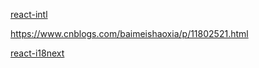 [react-intl](https://www.jianshu.com/p/574f6cea4f26)

https://www.cnblogs.com/baimeishaoxia/p/11802521.html

[react-i18next](https://blog.csdn.net/sd19871122/article/details/100087566)
